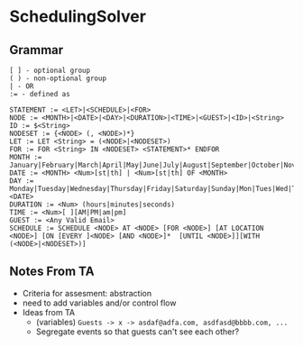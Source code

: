 # SchedulingSolver

## Grammar
```
[ ] - optional group
( ) - non-optional group
| - OR
:= - defined as

STATEMENT := <LET>|<SCHEDULE>|<FOR>
NODE := <MONTH>|<DATE>|<DAY>|<DURATION>|<TIME>|<GUEST>|<ID>|<String>
ID := $<String>
NODESET := {<NODE> (, <NODE>)*}
LET := LET <String> = (<NODE>|<NODESET>)
FOR := FOR <String> IN <NODESET> <STATEMENT>* ENDFOR
MONTH := January|February|March|April|May|June|July|August|September|October|November|December|Jan|Feb|Mar|Apr|Jun|Jul|Aug|Sept|Oct|Nov|Dec
DATE := <MONTH> <Num>[st|th] | <Num>[st|th] OF <MONTH>
DAY := Monday|Tuesday|Wednesday|Thursday|Friday|Saturday|Sunday|Mon|Tues|Wed|Thur|Fri|Sat|Sun|<DATE>
DURATION := <Num> (hours|minutes|seconds)
TIME := <Num>[ ][AM|PM|am|pm]
GUEST := <Any Valid Email>
SCHEDULE := SCHEDULE <NODE> AT <NODE> [FOR <NODE>] [AT LOCATION <NODE>] [ON [EVERY ]<NODE> [AND <NODE>]*  [UNTIL <NODE>]][WITH (<NODE>|<NODESET>)]
```

## Notes From TA 
- Criteria for assesment: abstraction
- need to add variables and/or control flow
- Ideas from TA
    - (variables) `Guests -> x -> asdaf@adfa.com, asdfasd@bbbb.com, ...`
    - Segregate events so that guests can't see each other?
